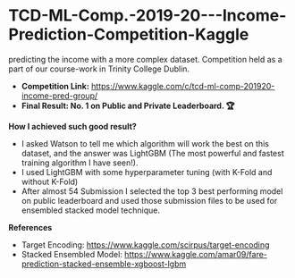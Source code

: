 # TCD-ML-Comp.-2019-20---Income-Prediction-Competition-Kaggle
predicting the income with a more complex dataset. Competition held as a part of our course-work in Trinity College Dublin.

- **Competition Link:** https://www.kaggle.com/c/tcd-ml-comp-201920-income-pred-group/
- **Final Result: No. 1 on Public and Private Leaderboard. :trophy:**

**How I achieved such good result?**

- I asked Watson to tell me which algorithm will work the best on this dataset, and the answer was LightGBM (The most powerful and fastest training algorithm I have seen!).
- I used LightGBM with some hyperparameter tuning (with K-Fold and without K-Fold)
- After almost 54 Submission I selected the top 3 best performing model on public leaderboard and used those submission files to be used for ensembled stacked model technique.

**References**
-  Target Encoding: https://www.kaggle.com/scirpus/target-encoding
-  Stacked Ensembled Model: https://www.kaggle.com/amar09/fare-prediction-stacked-ensemble-xgboost-lgbm
